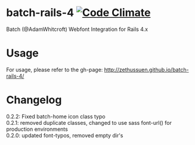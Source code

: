 batch-rails-4 [![Code Climate](https://codeclimate.com/github/zethussuen/batch-rails-4.png)](https://codeclimate.com/github/zethussuen/batch-rails-4)
=============
Batch (@AdamWhitcroft) Webfont Integration for Rails 4.x  

Usage
=============
For usage, please refer to the gh-page: http://zethussuen.github.io/batch-rails-4/  

Changelog
=============
0.2.2: Fixed batch-home icon class typo  
0.2.1: removed duplicate classes, changed to use sass font-url() for production environments  
0.2.0: updated font-typos, removed empty dir's
